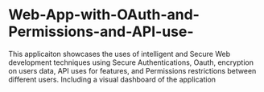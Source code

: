 # Web-App-with-OAuth-and-Permissions-and-API-use-
This applicaiton showcases the uses of intelligent and Secure Web development techniques using Secure Authentications, Oauth, encryption on users data, API uses for features, and Permissions restrictions between different users. Including a visual dashboard of the application 
